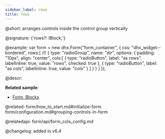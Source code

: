 ```yaml
---
sidebar_label: rows
title: rows
---          
```


@short: arranges controls inside the control group vertically

@signature: {'rows?: IBlock;'}

@example: 
var form = new dhx.Form("form_container", {
	css: "dhx_widget--bordered",
	rows:[ /*!*/
    	{
			type: "radioGroup",
			name: "dir",
			options: {
				padding: "10px",
				align: "center",
				cols:[
                	{
						type: "radioButton",
                        label: "as rows",
                        labelInline: true,
                        value: "rows",
                        checked: true
					},
					{
						type: "radioButton",
                        label: "as cols",
                        labelInline: true,
                        value: "cols"
                     }
                ]
            }
    	}
	]
});



@descr: 


**Related sample**:
- [Form. Blocks](https://snippet.dhtmlx.com/1pzybtja)


@related: form/how_to_start.md#initialize-form
form/configuration.md#grouping-controls-in-form

@relatedapi: form/api/form_cols_config.md

@changelog: added in v6.4